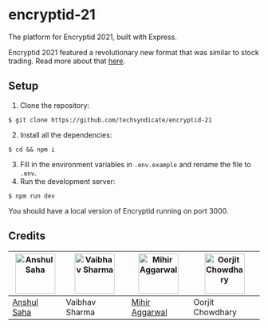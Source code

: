 # encryptid-21
The platform for Encryptid 2021, built with Express.

Encryptid 2021 featured a revolutionary new format that was similar to stock trading. Read more about that [here](https://t11e.us/encryptid/format).

## Setup
1. Clone the repository:
```
$ git clone https://github.com/techsyndicate/encryptid-21
```
2. Install all the dependencies:
```
$ cd && npm i
```
3. Fill in the environment variables in `.env.example` and rename the file to `.env`.
4. Run the development server:
```
$ npm run dev
```
You should have a local version of Encryptid running on port 3000.

## Credits
|<img src="https://github.com/sheldor1510.png" alt="Anshul Saha" height="80" width="80">|<img src="https://github.com/gigabite-pro.png" alt="Vaibhav Sharma" height="80" width="80">|<img src="https://github.com/mihiraggarwal.png" alt="Mihir Aggarwal" height="80" width="80">|<img src="https://github.com/oorjitchowdhary.png" alt="Oorjit Chowdhary" height="80" width="80">|
|---|---|---|---|
|[Anshul Saha](https://github.com/sheldor1510)|Vaibhav Sharma|[Mihir Aggarwal](https://github.com/mihiraggarwal)|Oorjit Chowdhary|
